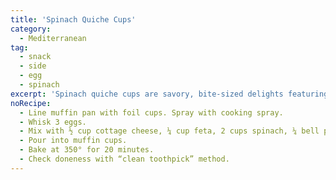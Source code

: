 ```yaml
---
title: 'Spinach Quiche Cups'
category:
  - Mediterranean
tag:
  - snack
  - side
  - egg
  - spinach
excerpt: 'Spinach quiche cups are savory, bite-sized delights featuring a fluffy egg, tender spinach, onion, and bell pepper.'
noRecipe:
  - Line muffin pan with foil cups. Spray with cooking spray.
  - Whisk 3 eggs.
  - Mix with ½ cup cottage cheese, ¼ cup feta, 2 cups spinach, ¼ bell pepper, ¼ onion, 3-4 drops hot sauce, ½ tsp garlic powder, pinch salt and pepper.
  - Pour into muffin cups.
  - Bake at 350° for 20 minutes.
  - Check doneness with “clean toothpick” method.
---
```

